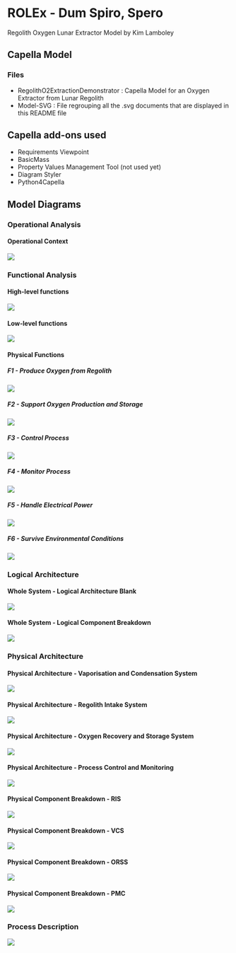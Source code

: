 # ROLEx - Dum Spiro, Spero
Regolith Oxygen Lunar Extractor Model by Kim Lamboley

## Capella Model

### Files

 * RegolithO2ExtractionDemonstrator : Capella Model for an Oxygen Extractor from Lunar Regolith
 * Model-SVG : File regrouping all the .svg documents that are displayed in this README file

## Capella add-ons used

* Requirements Viewpoint
* BasicMass
* Property Values Management Tool (not used yet)
* Diagram Styler
* Python4Capella

## Model Diagrams

### Operational Analysis
#### Operational Context
<img src="./Model-SVG/OA/OAB.svg">

### Functional Analysis
#### High-level functions
<img src="./Model-SVG/SA/SAB_HLF.svg">

#### Low-level functions
<img src="./Model-SVG/SA/SAB_LLF.svg">

#### Physical Functions
##### F1 - Produce Oxygen from Regolith
<img src="./Model-SVG/PA/FBD_F1.svg">

##### F2 - Support Oxygen Production and Storage
<img src="./Model-SVG/PA/FBD_F2.svg">

##### F3 - Control Process
<img src="./Model-SVG/PA/FBD_F3.svg">

##### F4 - Monitor Process
<img src="./Model-SVG/PA/FBD_F4.svg">

##### F5 - Handle Electrical Power
<img src="./Model-SVG/PA/FBD_F5.svg">

##### F6 - Survive Environmental Conditions
<img src="./Model-SVG/PA/FBD_F6.svg">

### Logical Architecture
#### Whole System - Logical Architecture Blank
<img src="./Model-SVG/LA/LAB-Logical System.svg">

#### Whole System - Logical Component Breakdown
<img src="./Model-SVG/LA/LCBD-Logical System.svg">

### Physical Architecture
#### Physical Architecture - Vaporisation and Condensation System
<img src="./Model-SVG/PA/PAB-VCS.svg">

#### Physical Architecture - Regolith Intake System
<img src="./Model-SVG/PA/PAB-RIS.svg">

#### Physical Architecture - Oxygen Recovery and Storage System
<img src="./Model-SVG/PA/PAB-OSS.svg">

#### Physical Architecture - Process Control and Monitoring
<img src="./Model-SVG/PA/PAB-PCM.svg">

#### Physical Component Breakdown - RIS
<img src="./Model-SVG/PA/CBD_RIS.svg">

#### Physical Component Breakdown - VCS
<img src="./Model-SVG/PA/CBD_VCS.svg">

#### Physical Component Breakdown - ORSS
<img src="./Model-SVG/PA/CBD_ORSS.svg">

#### Physical Component Breakdown - PMC
<img src="./Model-SVG/PA/CBD_PMC.svg">

### Process Description
<img src="./Model-SVG/PA/MSM.svg">
